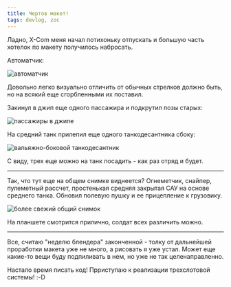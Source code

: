 ```yaml
---
title: Чертов макет!
tags: devlog, zoc
---
```


Ладно, X-Com меня начал потихоньку отпускать и большую часть хотелок по
макету получилось набросать.

Автоматчик:

![автоматчик](http://i.imgur.com/fyIMLGr.png)

Довольно легко визуально отличить от обычных стрелков должно быть, но на
всякий еще сгорбленными их поставил.

Закинул в джип еще одного пассажира и подкрутил позы старых:

![пассажиры в джипе](http://i.imgur.com/b8YXgSW.png)

На средний танк прилепил еще одного танкодесантника сбоку:

![вальяжно-боковой танкодесантник](http://i.imgur.com/FtkfmWO.png)

С виду, трех еще можно на танк посадить - как раз отряд и будет.

------------------------------------------------------------------------

Так, что тут еще на общем снимке виднеется? Огнеметчик, снайпер,
пулеметный рассчет, простенькая средняя закрытая САУ на основе среднего
танка. Обновил полевую пушку и ее прицепление к грузовику.

![более свежий общий снимок](http://i.imgur.com/nSR1HSk.png)

На планшете смотрится прилично, солдат всех различить можно.

------------------------------------------------------------------------

Все, считаю "неделю блендера" законченной - толку от дальнейшей
проработки макета уже не много, а рисовать я уже устал. Может еще
какие-то вещи буду подпиливать в нем, но уже не так целенаправленно.

Настало время писать код! Прриступаю к реализации трехслотовой системы! :-D

